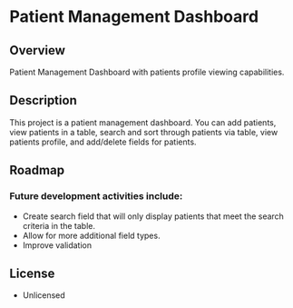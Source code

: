 # Patient Management Dashboard

## Overview

Patient Management Dashboard with patients profile viewing capabilities.

## Description

This project is a patient management dashboard. You can add patients, view patients in a table, search and sort through patients via table, view patients profile, and add/delete fields for patients.

## Roadmap

### Future development activities include:

- Create search field that will only display patients that meet the search criteria in the table.
- Allow for more additional field types.
- Improve validation

## License

- Unlicensed
